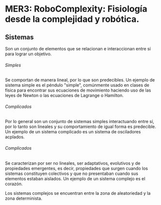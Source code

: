# MER3: RoboComplexity: Fisiología desde la complejidad y robótica.

## Sistemas

Son un conjunto de elementos que se relacionan e interaccionan entre sí para lograr un objetivo.

###### Simples

Se comportan de manera lineal, por lo que son predecibles. Un ejemplo de sistema simple es el péndulo "simple", comúnmente usado en
clases de física para encontrar sus ecuaciones de movimiento haciendo uso de las leyes de Newton o las ecuaciones de Lagrange o Hamilton.

###### Complicados

Por lo general son un conjunto de sistemas simples interactuando entre sí, por lo tanto son lineales y su comportamiento de igual
forma es predecible. Un ejemplo de un sistema complicado es un sistema de osciladores acplados. 

###### Complicados

Se caracterizan por ser no lineales, ser adaptativos, evolutivos y de propiedades emergentes, es decir, propiedades que surgen
cuando los sistemas constituyen colectivos y que no presentaban cuando sus elementos estaban aislados. Un ejemplo de un sistema complejo es el corazón. 

Los sistemas complejos se encuentran entre la zona de aleatoriedad y la zona determinista. 



